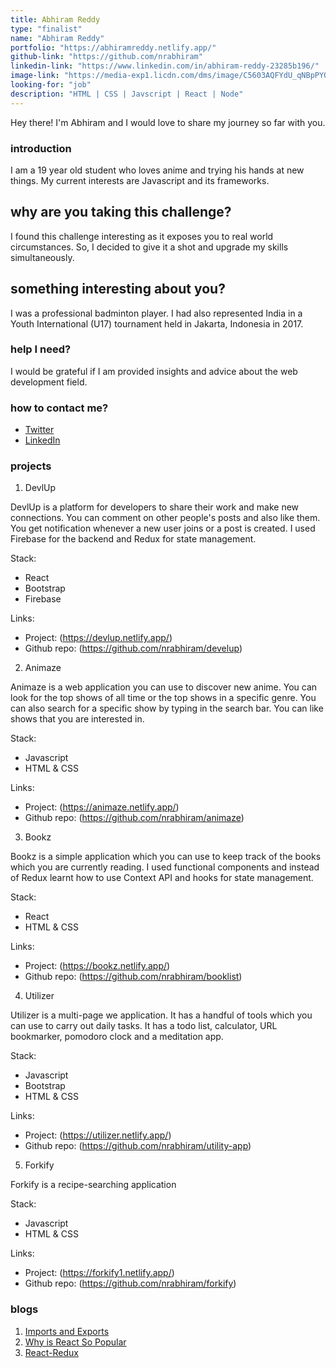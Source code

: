 ```yaml
---
title: Abhiram Reddy
type: "finalist"
name: "Abhiram Reddy"
portfolio: "https://abhiramreddy.netlify.app/"
github-link: "https://github.com/nrabhiram"
linkedin-link: "https://www.linkedin.com/in/abhiram-reddy-23285b196/"
image-link: "https://media-exp1.licdn.com/dms/image/C5603AQFYdU_qNBpPYQ/profile-displayphoto-shrink_200_200/0?e=1598486400&v=beta&t=Wl5ltoM1oIVNo4rIPWwbW_qHeZ1gvW0crsSMrPKN228"
looking-for: "job"
description: "HTML | CSS | Javscript | React | Node"
---
```


Hey there! I'm Abhiram and I would love to share my journey so far with you.

### introduction

I am a 19 year old student who loves anime and trying his hands at new things. My current interests are Javascript and its frameworks.

## why are you taking this challenge?

I found this challenge interesting as it exposes you to real world circumstances. So, I decided to give it a shot and upgrade my skills simultaneously.

## something interesting about you?

I was a professional badminton player. I had also represented India in a Youth International (U17) tournament held in Jakarta, Indonesia in 2017.

### help I need?

I would be grateful if I am provided insights and advice about the web development field.

### how to contact me?

- [Twitter](https://twitter.com/nrabhiram)
- [LinkedIn](https://www.linkedin.com/in/abhiram-reddy-23285b196/)

### projects
1. DevlUp

DevlUp is a platform for developers to share their work and make new connections. You can comment on other people's posts and also like them. You get notification whenever a new user joins or a post is created. I used Firebase for the backend and Redux for state management.

Stack:
* React
* Bootstrap
* Firebase

Links:
* Project: (https://devlup.netlify.app/)
* Github repo: (https://github.com/nrabhiram/develup)

2. Animaze

Animaze is a web application you can use to discover new anime. You can look for the top shows of all time or the top shows in a specific genre. You can also search for a specific show by typing in the search bar. You can like shows that you are interested in.

Stack:
* Javascript
* HTML & CSS

Links:
* Project: (https://animaze.netlify.app/)
* Github repo: (https://github.com/nrabhiram/animaze)

3. Bookz

Bookz is a simple application which you can use to keep track of the books which you are currently reading. I used functional components and instead of Redux learnt how to use Context API and hooks for state management.

Stack:
* React
* HTML & CSS

Links:
* Project: (https://bookz.netlify.app/)
* Github repo: (https://github.com/nrabhiram/booklist)

4. Utilizer

Utilizer is a multi-page we application. It has a handful of tools which you can use to carry out daily tasks. It has a todo list, calculator, URL bookmarker, pomodoro clock and a meditation app.

Stack:
* Javascript
* Bootstrap
* HTML & CSS

Links:
* Project: (https://utilizer.netlify.app/)
* Github repo: (https://github.com/nrabhiram/utility-app)

5. Forkify

Forkify is a recipe-searching application

Stack:
* Javascript
* HTML & CSS

Links:
* Project: (https://forkify1.netlify.app/)
* Github repo: (https://github.com/nrabhiram/forkify)

### blogs

1. [Imports and Exports](https://dev.to/nrabhiram/imports-exports-52fg)
2. [Why is React So Popular](https://dev.to/nrabhiram/why-is-react-so-popular-1oa1)
3. [React-Redux](https://dev.to/nrabhiram/react-redux-1622)


